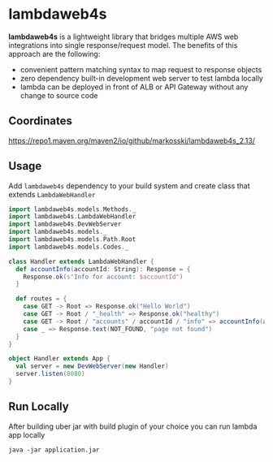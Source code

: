 # lambdaweb4s

**lambdaweb4s** is a lightweight library that bridges multiple AWS web integrations into single 
response/request model. The benefits of this approach are the following:

* convenient pattern matching syntax to map request to response objects
* zero dependency built-in development web server to test lambda locally
* lambda can be deployed in front of ALB or API Gateway without any change to source code

## Coordinates

https://repo1.maven.org/maven2/io/github/markosski/lambdaweb4s_2.13/

## Usage

Add `lambdaweb4s` dependency to your build system and create class that extends `LambdaWebHandler`


```scala
import lambdaweb4s.models.Methods._
import lambdaweb4s.LambdaWebHandler
import lambdaweb4s.DevWebServer
import lambdaweb4s.models._
import lambdaweb4s.models.Path.Root
import lambdaweb4s.models.Codes._

class Handler extends LambdaWebHandler {
  def accountInfo(accountId: String): Response = {
    Response.ok(s"Info for account: $accountId")     
  }

  def routes = {
    case GET -> Root => Response.ok("Hello World")
    case GET -> Root / "_health" => Response.ok("healthy")
    case GET -> Root / "accounts" / accountId / "info" => accountInfo(accountId)
    case _ => Response.text(NOT_FOUND, "page not found")
  }
}

object Handler extends App {
  val server = new DevWebServer(new Handler)
  server.listen(8080)
}
```

## Run Locally

After building uber jar with build plugin of your choice you can run lambda app locally

`java -jar application.jar`

